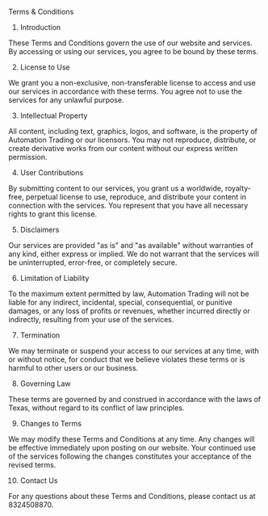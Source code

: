 Terms & Conditions

1. Introduction

These Terms and Conditions govern the use of our website and services. By accessing or using our services, you agree to be bound by these terms.

2. License to Use

We grant you a non-exclusive, non-transferable license to access and use our services in accordance with these terms. You agree not to use the services for any unlawful purpose.

3. Intellectual Property

All content, including text, graphics, logos, and software, is the property of Automation Trading or our licensors. You may not reproduce, distribute, or create derivative works from our content without our express written permission.

4. User Contributions

By submitting content to our services, you grant us a worldwide, royalty-free, perpetual license to use, reproduce, and distribute your content in connection with the services. You represent that you have all necessary rights to grant this license.

5. Disclaimers

Our services are provided "as is" and "as available" without warranties of any kind, either express or implied. We do not warrant that the services will be uninterrupted, error-free, or completely secure.

6. Limitation of Liability

To the maximum extent permitted by law, Automation Trading will not be liable for any indirect, incidental, special, consequential, or punitive damages, or any loss of profits or revenues, whether incurred directly or indirectly, resulting from your use of the services.

7. Termination

We may terminate or suspend your access to our services at any time, with or without notice, for conduct that we believe violates these terms or is harmful to other users or our business.

8. Governing Law

These terms are governed by and construed in accordance with the laws of Texas, without regard to its conflict of law principles.

9. Changes to Terms

We may modify these Terms and Conditions at any time. Any changes will be effective immediately upon posting on our website. Your continued use of the services following the changes constitutes your acceptance of the revised terms.

10. Contact Us

For any questions about these Terms and Conditions, please contact us at 8324508870.
